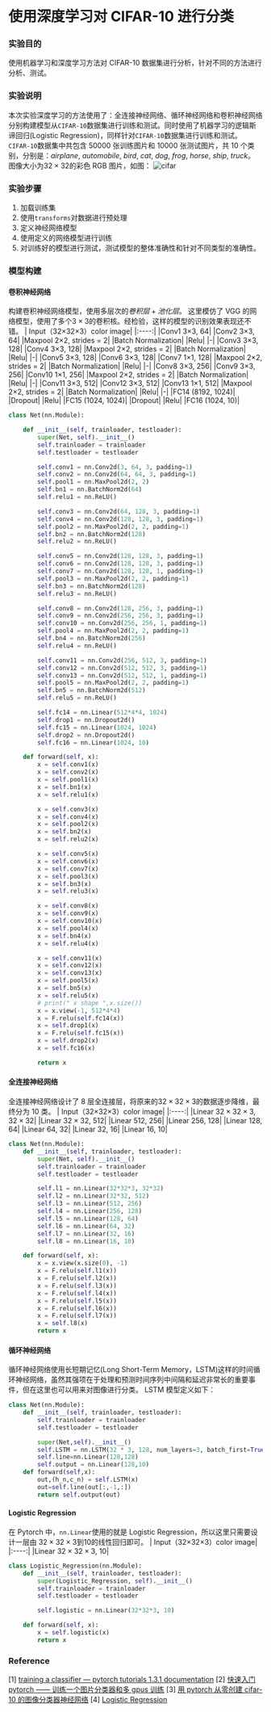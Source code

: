# 使用深度学习对 CIFAR-10 进行分类

### 实验目的

使用机器学习和深度学习方法对 CIFAR-10 数据集进行分析，针对不同的方法进行分析、测试。

### 实验说明

本次实验深度学习的方法使用了：全连接神经网络、循环神经网络和卷积神经网络分别构建模型从`CIFAR-10`数据集进行训练和测试。同时使用了机器学习的逻辑斯谛回归(Logistic Regression)，同样针对`CIFAR-10`数据集进行训练和测试。
`CIFAR-10`数据集中共包含 50000 张训练图片和 10000 张测试图片，共 10 个类别，分别是：_airplane_, _automobile_, _bird_, _cat_, _dog_, _frog_, _horse_, _ship_, _truck_。
图像大小为$32×32$的彩色 RGB 图片，如图：
![cifar](./pic/cifar.png)

### 实验步骤

1. 加载训练集
2. 使用`transforms`对数据进行预处理
3. 定义神经网络模型
4. 使用定义的网络模型进行训练
5. 对训练好的模型进行测试，测试模型的整体准确性和针对不同类型的准确性。


### 模型构建

#### 卷积神经网络

构建卷积神经网络模型，使用多层次的$卷积层+池化层$。
这里模仿了 VGG 的网络模型，使用了多个$3\times3$的卷积核。经检验，这样的模型的识别效果表现还不错。
| Input（32×32×3）color image|
|:----:|
|Conv1 3×3, 64|
|Conv2 3×3, 64|
|Maxpool 2×2, strides = 2|
|Batch Normalization|
|Relu|
|-|
|Conv3 3×3, 128|
|Conv4 3×3, 128|
|Maxpool 2×2, strides = 2|
|Batch Normalization|
|Relu|
|-|
|Conv5 3×3, 128|
|Conv6 3×3, 128|
|Conv7 1×1, 128|
|Maxpool 2×2, strides = 2|
|Batch Normalization|
|Relu|
|-|
|Conv8 3×3, 256|
|Conv9 3×3, 256|
|Conv10 1×1, 256|
|Maxpool 2×2, strides = 2|
|Batch Normalization|
|Relu|
|-|
|Conv11 3×3, 512|
|Conv12 3×3, 512|
|Conv13 1×1, 512|
|Maxpool 2×2, strides = 2|
|Batch Normalization|
|Relu|
|-|
|FC14 (8192, 1024)|
|Dropout|
|Relu|
|FC15 (1024, 1024)|
|Dropout|
|Relu|
|FC16 (1024, 10)|

```python
class Net(nn.Module):

    def __init__(self, trainloader, testloader):
        super(Net, self).__init__()
        self.trainloader = trainloader
        self.testloader = testloader

        self.conv1 = nn.Conv2d(3, 64, 3, padding=1)
        self.conv2 = nn.Conv2d(64, 64, 3, padding=1)
        self.pool1 = nn.MaxPool2d(2, 2)
        self.bn1 = nn.BatchNorm2d(64)
        self.relu1 = nn.ReLU()

        self.conv3 = nn.Conv2d(64, 128, 3, padding=1)
        self.conv4 = nn.Conv2d(128, 128, 3, padding=1)
        self.pool2 = nn.MaxPool2d(2, 2, padding=1)
        self.bn2 = nn.BatchNorm2d(128)
        self.relu2 = nn.ReLU()

        self.conv5 = nn.Conv2d(128, 128, 3, padding=1)
        self.conv6 = nn.Conv2d(128, 128, 3, padding=1)
        self.conv7 = nn.Conv2d(128, 128, 1, padding=1)
        self.pool3 = nn.MaxPool2d(2, 2, padding=1)
        self.bn3 = nn.BatchNorm2d(128)
        self.relu3 = nn.ReLU()

        self.conv8 = nn.Conv2d(128, 256, 3, padding=1)
        self.conv9 = nn.Conv2d(256, 256, 3, padding=1)
        self.conv10 = nn.Conv2d(256, 256, 1, padding=1)
        self.pool4 = nn.MaxPool2d(2, 2, padding=1)
        self.bn4 = nn.BatchNorm2d(256)
        self.relu4 = nn.ReLU()

        self.conv11 = nn.Conv2d(256, 512, 3, padding=1)
        self.conv12 = nn.Conv2d(512, 512, 3, padding=1)
        self.conv13 = nn.Conv2d(512, 512, 1, padding=1)
        self.pool5 = nn.MaxPool2d(2, 2, padding=1)
        self.bn5 = nn.BatchNorm2d(512)
        self.relu5 = nn.ReLU()

        self.fc14 = nn.Linear(512*4*4, 1024)
        self.drop1 = nn.Dropout2d()
        self.fc15 = nn.Linear(1024, 1024)
        self.drop2 = nn.Dropout2d()
        self.fc16 = nn.Linear(1024, 10)

    def forward(self, x):
        x = self.conv1(x)
        x = self.conv2(x)
        x = self.pool1(x)
        x = self.bn1(x)
        x = self.relu1(x)

        x = self.conv3(x)
        x = self.conv4(x)
        x = self.pool2(x)
        x = self.bn2(x)
        x = self.relu2(x)

        x = self.conv5(x)
        x = self.conv6(x)
        x = self.conv7(x)
        x = self.pool3(x)
        x = self.bn3(x)
        x = self.relu3(x)

        x = self.conv8(x)
        x = self.conv9(x)
        x = self.conv10(x)
        x = self.pool4(x)
        x = self.bn4(x)
        x = self.relu4(x)

        x = self.conv11(x)
        x = self.conv12(x)
        x = self.conv13(x)
        x = self.pool5(x)
        x = self.bn5(x)
        x = self.relu5(x)
        # print(" x shape ",x.size())
        x = x.view(-1, 512*4*4)
        x = F.relu(self.fc14(x))
        x = self.drop1(x)
        x = F.relu(self.fc15(x))
        x = self.drop2(x)
        x = self.fc16(x)

        return x
```

#### 全连接神经网络

全连接神经网络设计了 8 层全连接层，将原来的$32\times32\times3$的数据逐步降维，最终分为 10 类。
| Input（32×32×3）color image|
|:----:|
|Linear $32\times32\times3$, $32\times32$|
|Linear $32\times32$, $512$|
|Linear $512$, $256$|
|Linear $256$, $128$|
|Linear $128$, $64$|
|Linear $64$, $32$|
|Linear $32$, $16$|
|Linear $16$, $10$|

```python
class Net(nn.Module):
    def __init__(self, trainloader, testloader):
        super(Net, self).__init__()
        self.trainloader = trainloader
        self.testloader = testloader

        self.l1 = nn.Linear(32*32*3, 32*32)
        self.l2 = nn.Linear(32*32, 512)
        self.l3 = nn.Linear(512, 256)
        self.l4 = nn.Linear(256, 128)
        self.l5 = nn.Linear(128, 64)
        self.l6 = nn.Linear(64, 32)
        self.l7 = nn.Linear(32, 16)
        self.l8 = nn.Linear(16, 10)

    def forward(self, x):
        x = x.view(x.size(0), -1)
        x = F.relu(self.l1(x))
        x = F.relu(self.l2(x))
        x = F.relu(self.l3(x))
        x = F.relu(self.l4(x))
        x = F.relu(self.l5(x))
        x = F.relu(self.l6(x))
        x = F.relu(self.l7(x))
        x = self.l8(x)
        return x
```

#### 循环神经网络

循环神经网络使用长短期记忆(Long Short-Term Memory，LSTM)这样的时间循环神经网络，虽然其强项在于处理和预测时间序列中间隔和延迟非常长的重要事件，但在这里也可以用来对图像进行分类。
LSTM 模型定义如下：

```python
class Net(nn.Module):
    def __init__(self, trainloader, testloader):
        self.trainloader = trainloader
        self.testloader = testloader

        super(Net,self).__init__()
        self.LSTM = nn.LSTM(32 * 3, 128, num_layers=3, batch_first=True)
        self.line=nn.Linear(128,128)
        self.output = nn.Linear(128,10)
    def forward(self,x):
        out,(h_n,c_n) = self.LSTM(x)
        out=self.line(out[:,-1,:])
        return self.output(out)
```

#### Logistic Regression

在 Pytorch 中，`nn.Linear`使用的就是 Logistic Regression，所以这里只需要设计一层由 $32\times32\times3$到$10$的线性回归即可。
| Input（32×32×3）color image|
|:----:|
|Linear $32\times32\times3$, $10$|

```python
class Logistic_Regression(nn.Module):
    def __init__(self, trainloader, testloader):
        super(Logistic_Regression, self).__init__()
        self.trainloader = trainloader
        self.testloader = testloader

        self.logistic = nn.Linear(32*32*3, 10)

    def forward(self, x):
        x = self.logistic(x)
        return x
```

### Reference

[1] [training a classifier — pytorch tutorials 1.3.1 documentation](https://pytorch.org/tutorials/beginner/blitz/cifar10_tutorial.html#sphx-glr-beginner-blitz-cifar10-tutorial-py)
[2] [快速入门pytorch —— 训练一个图片分类器和多 gpus 训练](https://juejin.im/post/5cea7c9351882501c773089d)
[3] [用 pytorch 从零创建 cifar-10 的图像分类器神经网络](https://juejin.im/entry/5bf51d35e51d454049668d57)
[4] [Logistic Regression](https://houxianxu.github.io/implementation/LogisticRegression.html)